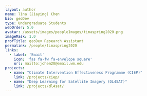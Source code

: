 ```yaml
---
layout: author
name: Tina (Jiaying) Chen 
bio: geoDev
type: Undergraduate Students
webOrder: 5.0
avatar: /assets/images/peopleImages/tinaspring2020.png
imageMask: 1.0
profTitle: geoDev Research Assistant
permalink: /people/tinaspring2020
links:
  - label: 'Email'
    icon: 'fas fa-fw fa-envelope square'
    url: mailto:jchen28@email.wm.edu
projects:
  - name: "Climate Intervention Effectiveness Programme (CIEP)"
    link: /projects/ciep/
  - name: "Deep Learning for Satellite Imagery (DL4SAT)"
    link: /projects/dl4sat/
---
```

